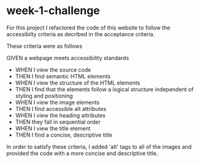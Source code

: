 # week-1-challenge

For this project I refactored the code of this website to follow the accessibilty criteria as decribed in the acceptance criteria.

These criteria were as follows

GIVEN a webpage meets accessibility standards
- WHEN I view the source code
- THEN I find semantic HTML elements
- WHEN I view the structure of the HTML elements
- THEN I find that the elements follow a logical structure independent of styling and positioning
- WHEN I view the image elements
- THEN I find accessible alt attributes
- WHEN I view the heading attributes
- THEN they fall in sequential order
- WHEN I view the title element
- THEN I find a concise, descriptive title

In order to satisfy these criteria, I added 'alt' tags to all of the images and provided the code with a more concise and descriptive title.
